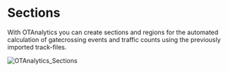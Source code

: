 # Sections

With OTAnalytics you can create sections and regions for the automated calculation of gatecrossing events and traffic counts using the previously imported track-files. 

![OTAnalytics_Sections](https://user-images.githubusercontent.com/75123353/134514003-7d778e15-9b6a-4234-9463-8aaa43c4fd90.gif)
